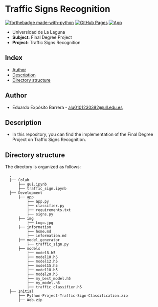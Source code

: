 # Traffic Signs Recognition
[![forthebadge made-with-python](http://ForTheBadge.com/images/badges/made-with-python.svg)](https://www.python.org/)
[![GitHub Pages](https://img.shields.io/badge/Web-GitHub%20Pages-informational)](https://eduardoeb3.github.io/Traffic-Signs-Recognition/)
[![App](https://img.shields.io/badge/App-Traffic%20Signs%20Recognition-important)](https://share.streamlit.io/eduardoeb3/traffic-signs-recognition/Development/app/app.py)
- Universidad de La Laguna
- **Subject:** Final Degree Project
- **Project:** Traffic Signs Recognition

## Index
- [Author](#author)
- [Description](#description)
- [Directory structure](#directory-structure)

## Author
  - Eduardo Expósito Barrera - alu0101230382@ull.edu.es

## Description
  - In this repository, you can find the implementation of the Final Degree Project on Traffic Signs Recognition.

## Directory structure
The directory is organized as follows:
  
      .
      ├── Colab
          ├── gui.ipynb
          ├── traffic_sign.ipynb
      ├── Development
          ├── app
              ├── app.py
              ├── classifier.py
              ├── requirements.txt
              ├── signs.py
          ├── img
              ├── Logo.jpg
          ├── information
              ├── home.md
              ├── information.md
          ├── model_generator
              ├── traffic_sign.py
          ├── models
              ├── model8.h5
              ├── model10.h5
              ├── model12.h5
              ├── model15.h5
              ├── model18.h5
              ├── model20.h5
              ├── my_best_model.h5
              ├── my_model.h5
              ├── traffic_classifier.h5
      ├── Initial
          ├── Python-Project-Traffic-Sign-Classification.zip
          ├── Web.zip
